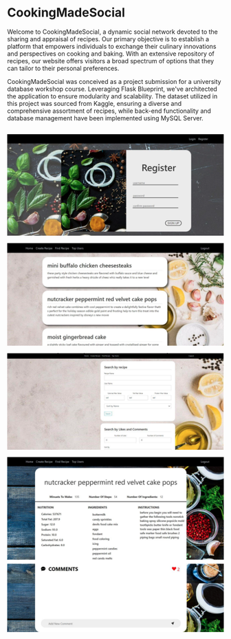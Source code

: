 # CookingMadeSocial

Welcome to CookingMadeSocial, a dynamic social network devoted to the sharing and appraisal of recipes. Our primary objective is to establish a platform that empowers individuals to exchange their culinary innovations and perspectives on cooking and baking. With an extensive repository of recipes, our website offers visitors a broad spectrum of options that they can tailor to their personal preferences.

CookingMadeSocial was conceived as a project submission for a university database workshop course. Leveraging Flask Blueprint, we've architected the application to ensure modularity and scalability. The dataset utilized in this project was sourced from Kaggle, ensuring a diverse and comprehensive assortment of recipes, while back-end functionality and database management have been implemented using MySQL Server.

##
<p>
  <img src="README/register.png" width="813">
</p>
<p>
  <img src="README/board .png" width="813">
</p>
<p>
  <img src="README/Search .png" width="813">
</p>
<p>
  <img src="README/recipe.png" width="813">
</p>
